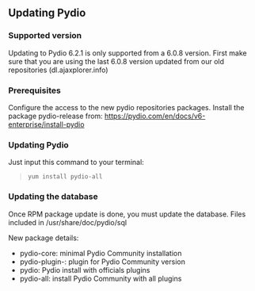 ## Updating Pydio

### Supported version
Updating to Pydio 6.2.1 is only supported from a 6.0.8 version.
First make sure that you are using the last 6.0.8 version updated from our old repositories (dl.ajaxplorer.info)


### Prerequisites

Configure the access to the new pydio repositories packages.
Install the package pydio-release from: https://pydio.com/en/docs/v6-enterprise/install-pydio

### Updating Pydio
Just input this command to your terminal:
> `yum install pydio-all`

### Updating the database
Once RPM package update is done, you must update the database.
Files included in /usr/share/doc/pydio/sql

New package details:
- pydio-core: minimal Pydio Community installation
- pydio-plugin-<name>: plugin for Pydio Community version
- pydio:  Pydio install with officials plugins
- pydio-all: install Pydio Community with all plugins
